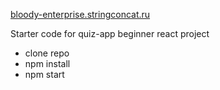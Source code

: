 [bloody-enterprise.stringconcat.ru](https://bloody-enterprise.stringconcat.ru)

Starter code for quiz-app beginner react project

- clone repo
- npm install
- npm start
